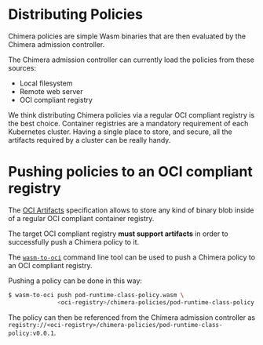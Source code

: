 # Distributing Policies

Chimera policies are simple Wasm binaries that are then evaluated by the Chimera
admission controller.

The Chimera admission controller can currently load the policies from these
sources:

  * Local filesystem
  * Remote web server
  * OCI compliant registry

We think distributing Chimera policies via a regular OCI compliant registry is the
best choice. Container registries are a mandatory requirement of each Kubernetes
cluster. Having a single place to store, and secure, all the artifacts required
by a cluster can be really handy.

# Pushing policies to an OCI compliant registry

The [OCI Artifacts](https://github.com/opencontainers/artifacts)
specification allows to store any kind of binary blob inside of a
regular OCI compliant container registry.

The target OCI compliant registry **must support artifacts** in order
to successfully push a Chimera policy to it.

The [`wasm-to-oci`](https://github.com/engineerd/wasm-to-oci) command line tool
can be used to push a Chimera policy to an OCI compliant registry.

Pushing a policy can be done in this way:

```bash
$ wasm-to-oci push pod-runtime-class-policy.wasm \
              <oci-registry>/chimera-policies/pod-runtime-class-policy:v0.0.1
```

The policy can then be referenced from the Chimera admission controller as
`registry://<oci-registry>/chimera-policies/pod-runtime-class-policy:v0.0.1`.

